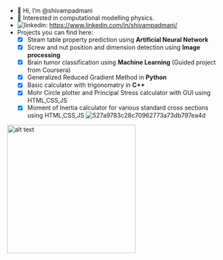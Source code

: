 - 👋 Hi, I’m @shivampadmani
- 👀 Interested in computational modelling physics.
- <img src="https://i.stack.imgur.com/gVE0j.png" alt="linkedin">: https://www.linkedin.com/in/shivampadmani/
- Projects you can find here: 
  - [x] Steam table property prediction using __Artificial Neural Network__
  - [x] Screw and nut position and dimension detection using __Image processing__
  - [x] Brain tumor classification using __Machine Learning__ (Guided project from Coursera)
  - [x] Generalized Reduced Gradient Method in __Python__
  - [x] Basic calculator with trigonomatry in __C++__
  - [x] Mohr Circle plotter and Principal Stress calculator with GUI using HTML,CSS,JS
  - [x] Moment of Inertia calculator for various standard cross sections using HTML,CSS,JS
![527a9783c28c70962773a73db797ea4d](https://github.com/shivampadmani/shivampadmani/assets/56795691/c8e65eb1-e06e-41ac-9c68-d541632acfac)
<img src="https://github.com/shivampadmani/shivampadmani/assets/56795691/c8e65eb1-e06e-41ac-9c68-d541632acfac" alt="alt text" width="300" />



<!---
shivampadmani/shivampadmani is a ✨ special ✨ repository because its `README.md` (this file) appears on your GitHub profile.
You can click the Preview link to take a look at your changes.
--->
